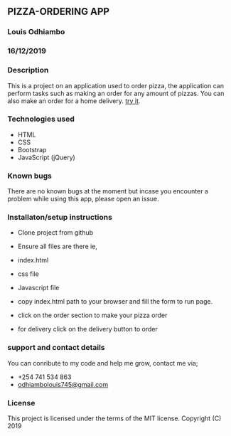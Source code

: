 ## PIZZA-ORDERING APP
### Louis Odhiambo
### 16/12/2019

### Description
This is a project on an application used to order pizza, the application can perform tasks such as making an order for any amount of pizzas.
You can also make an order for a home delivery. [try it]( https://louis-crypto.github.io/Pizza-ordering-app.github.io/).

### Technologies used
* HTML 
* CSS
* Bootstrap
* JavaScript (jQuery)

### Known bugs
There are no known bugs at the moment but incase you encounter a problem while using this app, please open an issue.

### Installaton/setup instructions
* Clone project from github
* Ensure all files are there ie, 

* index.html
* css file
* Javascript file

* copy index.html path to your browser and fill the form to run page.
* click on the order section to make your pizza order
* for delivery click on the delivery button to order

### support and contact details
You can conribute to my code and help me grow, contact me via;
* +254 741 534 863 
* odhiambolouis745@gmail.com

### License
This project is licensed under the terms of the MIT license. Copyright (C) 2019